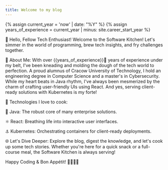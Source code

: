 ```yaml
---
title: Welcome to my blog
---
```

{% assign current_year = 'now' | date: "%Y" %}
{% assign years_of_experience = current_year | minus: site.career_start_year %}

👋 Hello, Fellow Tech Enthusiast!
Welcome to the Software Kitchen! Let's simmer in the world of programming, brew tech insights, and fry challenges together.

🤖 About Me:
With over {{years_of_experience}}⃣ years of experience under my belt, I've been kneading and molding the dough of the tech world to perfection. A proud alumnus of Cracow University of Technology, I hold an engineering degree in Computer Science and a master's in Cybersecurity. While my heart beats in Java rhythm, I've always been mesmerized by the charm of crafting user-friendly UIs using React. And yes, serving client-ready solutions with Kubernetes is my forte!

🔧 Technologies I love to cook:

🍵 Java: The robust core of many enterprise solutions.

⚛️ React: Breathing life into interactive user interfaces.

⚓ Kubernetes: Orchestrating containers for client-ready deployments.

🌐 Let's Dive Deeper:
Explore the blog, digest the knowledge, and let's cook up some tech stories. Whether you're here for a quick snack or a full-course meal, the Software Kitchen is always serving!

Happy Coding & Bon Appétit! 🍲👩‍💻🔥